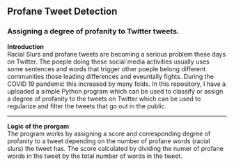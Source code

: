 ## Profane Tweet Detection
### Assigning a degree of profanity to Twitter tweets.

<b>Introduction</b><br>
Racial Slurs and profane tweets are becoming a serious problem these days on Twitter. The poeple doing these social media activities usually uses some sentences and words that trigger other poeple belong different communities those leading differences and eveuntally fights. During the COVID 19 pandemic this increased by many folds. In this repository, I have a uploaded a simple Python program which can be used to classify or assign a degree of profanity to the tweets on Twitter which can be used to regularize and filter the tweets that go out in the public.
<hr>
<b>Logic of the prorgam</b><br>
The program works by assigning a score and corresponding degree of profanity to a tweet depending on the number of profane words (racial slurs) the tweet has. The score calculated by dividing the numer of profane words in the tweet by the total number of words in the tweet.


